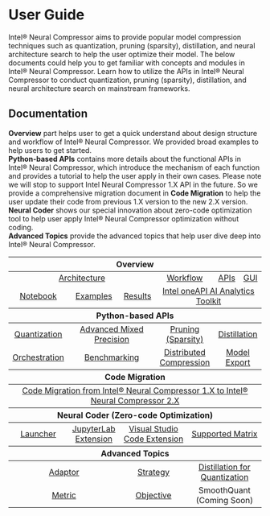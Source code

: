 User Guide
===========================

Intel® Neural Compressor aims to provide popular model compression techniques such as quantization, pruning (sparsity), distillation, and neural architecture search to help the user optimize their model. The below documents could help you to get familiar with concepts and modules in Intel® Neural Compressor. Learn how to utilize the APIs in Intel® Neural Compressor to conduct quantization, pruning (sparsity), distillation, and neural architecture search on mainstream frameworks.

## Documentation

**Overview** part helps user to get a quick understand about design structure and workflow of Intel® Neural Compressor. We provided broad examples to help users to get started.   
**Python-based APIs** contains more details about the functional APIs in Intel® Neural Compressor, which introduce the mechanism of each function and provides a tutorial to help the user apply in their own cases. Please note we will stop to support Intel Neural Compressor 1.X API in the future. So we provide a comprehensive migration document in **Code Migration** to help the user update their code from previous 1.X version to the new 2.X version.   
**Neural Coder** shows our special innovation about zero-code optimization tool to help user apply Intel® Neural Compressor optimization without coding.  
**Advanced Topics** provide the advanced topics that help user dive deep into Intel® Neural Compressor.  

<table class="docutils">
  <thead>
  <tr>
    <th colspan="9">Overview</th>
  </tr>
  </thead>
  <tbody>
    <tr>
      <td colspan="4" align="center"><a href="./docs/source/design.md#architecture">Architecture</a></td>
      <td colspan="3" align="center"><a href="./docs/source/design.md#workflow">Workflow</a></td>
      <td colspan="1" align="center"><a href="https://intel.github.io/neural-compressor/latest/docs/source/api-doc/apis.html">APIs</a></td>
      <td colspan="1" align="center"><a href="./docs/source/bench.md">GUI</a></td>
    </tr>
    <tr>
      <td colspan="2" align="center"><a href="./examples#notebook-examples">Notebook</a></td>
      <td colspan="1" align="center"><a href="./examples">Examples</a></td>
      <td colspan="1" align="center"><a href="./docs/source/validated_model_list.md">Results</a></td>
      <td colspan="5" align="center"><a href="https://software.intel.com/content/www/us/en/develop/documentation/get-started-with-ai-linux/top.html">Intel oneAPI AI Analytics Toolkit</a></td>
    </tr>
  </tbody>
  <thead>
    <tr>
      <th colspan="9">Python-based APIs</th>
    </tr>
  </thead>
  <tbody>
    <tr>
        <td colspan="2" align="center"><a href="./docs/source/quantization.md">Quantization</a></td>
        <td colspan="3" align="center"><a href="./docs/source/mixed_precision.md">Advanced Mixed Precision</a></td>
        <td colspan="2" align="center"><a href="./docs/source/pruning.md">Pruning (Sparsity)</a></td> 
        <td colspan="2" align="center"><a href="./docs/source/distillation.md">Distillation</a></td>
    </tr>
    <tr>
        <td colspan="2" align="center"><a href="./docs/source/orchestration.md">Orchestration</a></td>        
        <td colspan="2" align="center"><a href="./docs/source/benchmark.md">Benchmarking</a></td>
        <td colspan="3" align="center"><a href="./docs/source/distributed.md">Distributed Compression</a></td>
        <td colspan="3" align="center"><a href="./docs/source/export.md">Model Export</a></td>
    </tr>
  </tbody>
  <thead>
    <tr>
      <th colspan="9">Code Migration</th>
    </tr>
  </thead>
  <tbody>
    <tr>
        <td colspan="9" align="center"><a href="./docs/source/migration.md">Code Migration from Intel® Neural Compressor 1.X to Intel® Neural Compressor 2.X</a></td>
    </tr>    
  </tbody>
  <thead>
    <tr>
      <th colspan="9">Neural Coder (Zero-code Optimization)</th>
    </tr>
  </thead>
  <tbody>
    <tr>
        <td colspan="1" align="center"><a href="./neural_coder/docs/PythonLauncher.md">Launcher</a></td>
        <td colspan="2" align="center"><a href="./neural_coder/extensions/neural_compressor_ext_lab/README.md">JupyterLab Extension</a></td>
        <td colspan="3" align="center"><a href="./neural_coder/extensions/neural_compressor_ext_vscode/README.md">Visual Studio Code Extension</a></td>
        <td colspan="3" align="center"><a href="./neural_coder/docs/SupportMatrix.md">Supported Matrix</a></td>
    </tr>    
  </tbody>
  <thead>
      <tr>
        <th colspan="9">Advanced Topics</th>
      </tr>
  </thead>
  <tbody>
      <tr>
          <td colspan="3" align="center"><a href="./docs/source/adaptor.md">Adaptor</a></td>
          <td colspan="3" align="center"><a href="./docs/source/tuning_strategies.md">Strategy</a></td>
          <td colspan="3" align="center"><a href="./docs/source/distillation_quantization.md">Distillation for Quantization</a></td>
      </tr>
      <tr>
        <td colspan="3" align="center"><a href="./docs/source/metric.md">Metric</a></td>        
        <td colspan="3" align="center"><a href="./docs/source/objective.md">Objective</a></td>
        <td colspan="3" align="center">SmoothQuant (Coming Soon)</td>
      </tr>
  </tbody>
</table>

